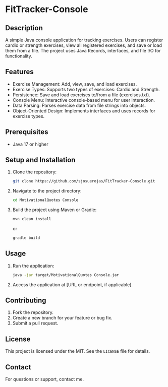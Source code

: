 # FitTracker-Console

## Description
A simple Java console application for tracking exercises. Users can register cardio or strength exercises, view all registered exercises, and save or load them from a file. The project uses Java Records, interfaces, and file I/O for functionality.

## Features
- Exercise Management: Add, view, save, and load exercises.
- Exercise Types: Supports two types of exercises: Cardio and Strength.
- Persistence: Save and load exercises to/from a file (exercises.txt).
- Console Menu: Interactive console-based menu for user interaction.
- Data Parsing: Parses exercise data from file strings into objects.
- Object-Oriented Design: Implements interfaces and uses records for exercise types.

## Prerequisites
- Java 17 or higher

## Setup and Installation
1. Clone the repository:
   ```bash
   git clone https://github.com/sjosuerojas/FitTracker-Console.git
   ```
2. Navigate to the project directory:
   ```bash
   cd MotivationalQuotes Console
   ```
3. Build the project using Maven or Gradle:
   ```bash
   mvn clean install
   ```
   or
   ```bash
   gradle build
   ```

## Usage
1. Run the application:
   ```bash
   java -jar target/MotivationalQuotes Console.jar
   ```
2. Access the application at [URL or endpoint, if applicable].

## Contributing
1. Fork the repository.
2. Create a new branch for your feature or bug fix.
3. Submit a pull request.

## License
This project is licensed under the MIT. See the `LICENSE` file for details.

## Contact
For questions or support, contact me.
